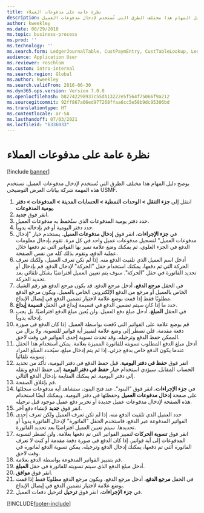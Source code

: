 ```yaml
---
title: نظرة عامة على مدفوعات العملاء
description: يوضح دليل المهام هذا مختلف الطرق التي تُستخدم لإدخال مدفوعات العميل.
author: kweekley
ms.date: 08/29/2018
ms.topic: business-process
ms.prod: ''
ms.technology: ''
ms.search.form: LedgerJournalTable, CustPaymEntry, CustTableLookup, LedgerJournalTransCustPaym, CustOpenTrans, BankAccountTableLookUp
audience: Application User
ms.reviewer: roschlom
ms.custom: intro-internal
ms.search.region: Global
ms.author: kweekley
ms.search.validFrom: 2016-06-30
ms.dyn365.ops.version: Version 7.0.0
ms.openlocfilehash: b82742298937c55db13222e5f564f75066f9a212
ms.sourcegitcommit: 92ff867a06ed977268ffaa6cc5e58b9dc95306bd
ms.translationtype: HT
ms.contentlocale: ar-SA
ms.lasthandoff: 07/03/2021
ms.locfileid: "6336033"
---
```

# <a name="customer-payment-overview"></a>نظرة عامة على مدفوعات العملاء

[!include [banner](../../includes/banner.md)]

يوضح دليل المهام هذا مختلف الطرق التي تُستخدم لإدخال مدفوعات العميل. تستخدم هذه المهمة شركة بيانات العرض التوضيحي USMF.

1. انتقل إلى **جزء التنقل > الوحدات النمطية > الحسابات المدينة > المدفوعات > دفتر يومية المدفوعات‬**.
2. انقر فوق **جديد**.
3. حدد دفتر يومية المدفوعات الذي ستُحفظ به مدفوعات العميل.
4. حدد دفتر اليومية أو قم بإدخاله يدوياً.
5. في **جزء الإجراءات**، انقر فوق **إدخال مدفوعات العميل**. يستخدم خيار "إدخال مدفوعات العميل" لتسجيل مدفوعات عميل واحد في كل مرة. تقوم بإدخال معلومات الدفع في الجزء العلوي، ثم يمكنك وضع علامة تميز بها الفواتير التي تم دفعها خلال عملية الدفع، وتقوم بذلك كله من نفس الصفحة.  
6. أدخل اسم العميل الذي تلقيت الدفع منه. إذا لم تكن تعرف العميل، ولكنك تعرف الحركة التي تم دفعها، يمكنك استخدام حقل "الحركة" لإدخال الدفع. قم بإدخال أو تحديد الفاتورة في حقل "الحركة". سوف يتم تعيين العميل افتراضيًا بشكل تلقائي بعد تحديد الحركة.
7. في الحقل **مرجع الدفع**، أدخل مرجع الدفع. قد يكون مرجع الدفع هو رقم الشيك الخاص بالعميل أو مرجع من الدفع الإلكتروني الخاص بالعميل. ويكون مرجع الدفع مطلوبًا فقط إذا قمت بوضع علامة لاختيار تضمين الدفع في إيصال الإيداع.  
8. حدد ما إذا كان سيتم تضمين الدفع في قسيمة إيداع في الحقل **قسيمة إيداع**. 
9. في الحقل **المبلغ**، أدخل مبلغ دفع العميل. ولن يُعين مبلغ الدفع افتراضيًا. بل يجب إدخاله يدوياً. 
10. قم بوضع علامة على الفواتير التي دُفعت بواسطة العميل. إذا كان الدفع في صورة دفعة مقدمة، فلن تضطر إلى وضع علامة لتمييز أية فواتير للتسوية. ولا يزال من الممكن حفظ الدفع وترحيله. وقد تحدث تسوية إحدى الفواتير في وقت لاحق.
11. أدخل مبلغ الدفع المطلوب تسويته للفاتورة المميزة بعلامة. يمكن استخدام هذا الحقل عندما يكون الدفع خاص بدفع جزئي. إذا لم يتم إدخال مبلغ، سيُحدد المبلغ المراد تسويته تلقائياً.
12. انقر فوق **حفظ في دفتر اليومية**. قبل حفظ الدفع في دفتر اليومية، تأكد من تحديد الحساب المقابل. سيؤدي استخدام خيار **حفظ في دفتر اليومية** إلى حفظ الدفع ونقله إلى دفتر اليومية. ثم يمكنك المتابعة بإدخال الدفع التالي.
13. قم بإغلاق الصفحة.
14. في **جزء الإجراءات**، انقر فوق "البنود". عند فتح البنود، ستشاهد أية مدفوعات سجلتَها على صفحة **إدخال مدفوعات العميل** وحفظتَها في دفتر اليومية. ويمكنك أيضًا استخدام هذه الصفحة لإدخال مدفوعات عميل جديدة أو تحرير دفع عميل موجود قبل ترحيله.
15. انقر فوق **جديد** لإنشاء دفع آخر. 
16. حدد العميل الذي تلقيت الدفع منه. إذا لم تكن تعرف العميل ولكن تعرف إحدى الفواتير المدفوعة عبر الدفع، فاستخدم الحقل "الفاتورة" لإدخال الفاتورة يدوياً أو تحديدها. سيتم تعيين العميل افتراضيًا بعد تحديد الفاتورة.  
17. انقر فوق **تسوية الحركات** لتمييز الفواتير التي تم دفعها بعلامة. ولن تُضطر لتسوية المدفوعات إلى أية فواتير. إذا كان الدفع في صورة دفعة مقدمة أو كنت لا تعرف الفاتورة التي تم دفعها، يمكنك إدخال الدفع وترحيله. يمكن تسوية الدفع لفاتورة في وقت لاحق.  
18. قم بتمييز الفواتير المدفوعة بواسطة الدفع بعلامة. 
19. أدخل مبلغ الدفع الذي سيتم تسويته للفاتورة في حقل **المبلغ**.
20. انقر فوق **موافق**.
21. في الحقل **مرجع الدفع**، أدخل مرجع الدفع. ويكون مرجع الدفع مطلوبًا فقط إذا قمت بوضع علامة لاختيار تضمين الدفع في إيصال الإيداع.  
22. في **جزء الإجراءات**، انقر فوق **ترحيل** لترحيل دفعات العميل. 



[!INCLUDE[footer-include](../../../includes/footer-banner.md)]